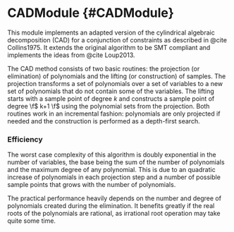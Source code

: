 # CADModule {#CADModule}

This module implements an adapted version of the cylindrical algebraic decomposition (CAD) for a conjunction of constraints as described in @cite Collins1975.
It extends the original algorithm to be SMT compliant and implements the ideas from @cite Loup2013.

The CAD method consists of two basic routines: the projection (or elimination) of polynomials and the lifting (or construction) of samples.
The projection transforms a set of polynomials over a set of variables to a new set of polynomials that do not contain some of the variables.
The lifting starts with a sample point of degree $k$ and constructs a sample point of degree \f$ k+1 \f$ using the polynomial sets from the projection.
Both routines work in an incremental fashion: polynomials are only projected if needed and the construction is performed as a depth-first search.

### Efficiency
The worst case complexity of this algorithm is doubly exponential in the number of variables, the base being the sum of the number of polynomials and the maximum degree of any polynomial.
This is due to an quadratic increase of polynomials in each projection step and a number of possible sample points that grows with the number of polynomials.

The practical performance heavily depends on the number and degree of polynomials created during the elimination.
It benefits greatly if the real roots of the polynomials are rational, as irrational root operation may take quite some time.
